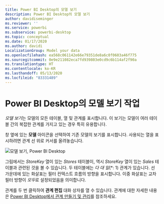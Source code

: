 ```yaml
---
title: Power BI Desktop의 모델 보기
description: Power BI Desktop의 모델 보기
author: davidiseminger
ms.reviewer: ''
ms.service: powerbi
ms.subservice: powerbi-desktop
ms.topic: conceptual
ms.date: 01/17/2020
ms.author: davidi
LocalizationGroup: Model your data
ms.openlocfilehash: ea568c061142e66e79351de8a6c0f0603a46f775
ms.sourcegitcommit: 0e9e211082eca7fd939803e0cd9c6b114af2f90a
ms.translationtype: HT
ms.contentlocale: ko-KR
ms.lasthandoff: 05/13/2020
ms.locfileid: "83331489"
---
```

# <a name="work-with-model-view-in-power-bi-desktop"></a>Power BI Desktop의 모델 보기 작업

*모델 보기*는 모델의 모든 테이블, 열 및 관계를 표시합니다. 이 보기는 모델이 여러 테이블 간의 복잡한 관계를 가지고 있는 경우 특히 유용합니다.

창 옆에 있는 **모델** 아이콘을 선택하여 기존 모델의 보기를 표시합니다. 사용되는 열을 표시하려면 관계 선 위로 커서를 올려놓습니다.

![모델 보기, Power BI Desktop](media/desktop-relationship-view/model-view-full-screen.png)

그림에서는 *StoreKey* 열이 있는 *Stores* 테이블이, 역시 *StoreKey* 열이 있는 *Sales* 테이블과 관련된 것을 볼 수 있습니다. 두 테이블에는 *다 대 일*(\*: 1) 관계가 있습니다. 선 가운데에 있는 화살표는 필터 컨텍스트 흐름의 방향을 표시합니다. 이중 화살표는 교차 필터 방향이 *모두*로 설정되었음을 의미합니다.

관계를 두 번 클릭하여 **관계 편집** 대화 상자를 열 수 있습니다. 관계에 대한 자세한 내용은 [Power BI Desktop에서 관계 만들기 및 관리](desktop-create-and-manage-relationships.md)를 참조하세요.
